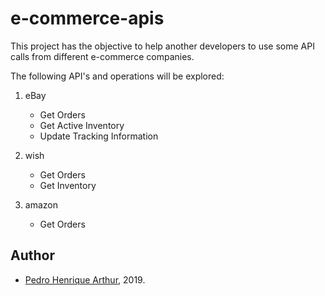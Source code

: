# e-commerce-apis

This project has the objective to help another developers to use some API calls from different e-commerce companies.

The following API's and operations will be explored:

1. eBay
    - Get Orders
    - Get Active Inventory
    - Update Tracking Information
    
2. wish
    - Get Orders
    - Get Inventory
    
3. amazon
    - Get Orders

## Author
* [Pedro Henrique Arthur](https://github.com/pedrohma95/), 2019.
